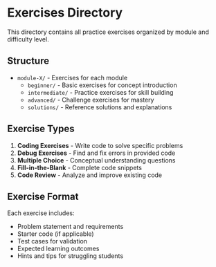 # Exercises Directory

This directory contains all practice exercises organized by module and difficulty level.

## Structure

- `module-X/` - Exercises for each module
  - `beginner/` - Basic exercises for concept introduction
  - `intermediate/` - Practice exercises for skill building
  - `advanced/` - Challenge exercises for mastery
  - `solutions/` - Reference solutions and explanations

## Exercise Types

1. **Coding Exercises** - Write code to solve specific problems
2. **Debug Exercises** - Find and fix errors in provided code
3. **Multiple Choice** - Conceptual understanding questions
4. **Fill-in-the-Blank** - Complete code snippets
5. **Code Review** - Analyze and improve existing code

## Exercise Format

Each exercise includes:
- Problem statement and requirements
- Starter code (if applicable)
- Test cases for validation
- Expected learning outcomes
- Hints and tips for struggling students
